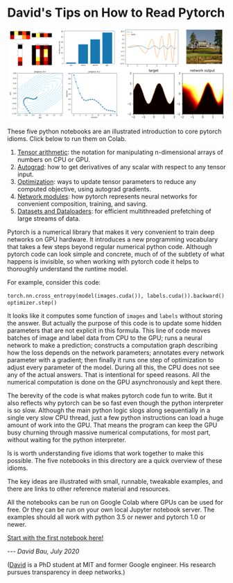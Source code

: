 David's Tips on How to Read Pytorch
===================================

![Figure thumbnails](notebooks/how-to-read-pytorch.png)

These five python notebooks are an illustrated introduction to core pytorch idioms.  Click below to run them on Colab.

  1. [Tensor arithmetic](https://colab.research.google.com/github/davidbau/how-to-read-pytorch/blob/master/notebooks/1-Pytorch-Introduction.ipynb): the notation for manipulating n-dimensional arrays of numbers on CPU or GPU.
  2. [Autograd](https://colab.research.google.com/github/davidbau/how-to-read-pytorch/blob/master/notebooks//2-Pytorch-Autograd.ipynb): how to get derivatives of any scalar with respect to any tensor input.
  3. [Optimization](https://colab.research.google.com/github/davidbau/how-to-read-pytorch/blob/master/notebooks//3-Pytorch-Optimizers.ipynb): ways to update tensor parameters to reduce any computed objective, using autograd gradients.
  4. [Network modules](https://colab.research.google.com/github/davidbau/how-to-read-pytorch/blob/master/notebooks//4-Pytorch-Modules.ipynb): how pytorch represents neural networks for convenient composition, training, and saving.
  5. [Datasets and Dataloaders](https://colab.research.google.com/github/davidbau/how-to-read-pytorch/blob/master/notebooks//5-Pytorch-Dataloader.ipynb): for efficient multithreaded prefetching of large streams of data.

Pytorch is a numerical library that makes it very convenient to train deep networks on GPU hardware. It introduces a new programming vocabulary that takes a few steps beyond regular numerical python code. Although pytorch code can look simple and concrete, much of of the subtlety of what happens is invisible, so when working with pytorch code it helps to thoroughly understand the runtime model.

For example, consider this code:

```
torch.nn.cross_entropy(model(images.cuda()), labels.cuda()).backward()
optimizer.step()
```

It looks like it computes some function of `images` and `labels` without storing the answer.  But actually the purpose of this code is to update some hidden parameters that are not explicit in this formula.  This line of code moves batches of image and label data from CPU to the GPU; runs a neural network to make a prediction; constructs a computation graph describing how the loss depends on the network parameters; annotates every network parameter with a gradient; then finally it runs one step of optimization to adjust every parameter of the model.  During all this, the CPU does not see any of the actual answers.  That is intentional for speed reasons.  All the numerical computation is done on the GPU asynchronously and kept there.

The berevity of the code is what makes pytorch code fun to write.  But it also reflects why pytorch can be so fast even though the python interpreter is so slow. Although the main python logic slogs along sequentially in a single very slow CPU thread, just a few python instructions can load a huge amount of work into the GPU.  That means the program can keep the GPU busy churning through massive numerical computations, for most part, without waiting for the python interpreter.

Is is worth understanding five idioms that work together to make this possible. The five notebooks in this directory are a quick overview of these idioms.

The key ideas are illustrated with small, runnable, tweakable examples, and there are links to other reference material and resources.

All the notebooks can be run on Google Colab where GPUs can be used for free. Or they can be run on your own local Jupyter notebook server. The examples should all work with python 3.5 or newer and pytorch 1.0 or newer.

[Start with the first notebook here!](https://colab.research.google.com/github/davidbau/how-to-read-pytorch/blob/master/notebooks/1-Pytorch-Introduction.ipynb)

--- *David Bau, July 2020*

([David](https://people.csail.mit.edu/davidbau/home/) is a PhD student at MIT and former Google engineer. His research pursues transparency in deep networks.)

